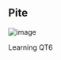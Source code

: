 ## Pite 

![image](https://github.com/user-attachments/assets/83f5e4e5-30e1-40ad-8d32-4a355cf1f378)

Learning QT6 
